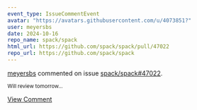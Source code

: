 ```yaml
---
event_type: IssueCommentEvent
avatar: "https://avatars.githubusercontent.com/u/4073851?"
user: meyersbs
date: 2024-10-16
repo_name: spack/spack
html_url: https://github.com/spack/spack/pull/47022
repo_url: https://github.com/spack/spack
---
```


<a href='https://github.com/meyersbs' target='_blank'>meyersbs</a> commented on issue <a href='https://github.com/spack/spack/pull/47022' target='_blank'>spack/spack#47022</a>.

<small>Will review tomorrow...</small>

<a href='https://github.com/spack/spack/pull/47022' target='_blank'>View Comment</a>